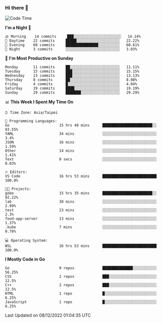### Hi there 👋

<!--START_SECTION:waka-->
![Code Time](http://img.shields.io/badge/Code%20Time-644%20hrs%2048%20mins-blue)

**I'm a Night 🦉** 

```text
🌞 Morning    14 commits     ███░░░░░░░░░░░░░░░░░░░░░░   14.14% 
🌆 Daytime    22 commits     █████░░░░░░░░░░░░░░░░░░░░   22.22% 
🌃 Evening    60 commits     ███████████████░░░░░░░░░░   60.61% 
🌙 Night      3 commits      ░░░░░░░░░░░░░░░░░░░░░░░░░   3.03%

```
📅 **I'm Most Productive on Sunday** 

```text
Monday       11 commits     ██░░░░░░░░░░░░░░░░░░░░░░░   11.11% 
Tuesday      15 commits     ███░░░░░░░░░░░░░░░░░░░░░░   15.15% 
Wednesday    13 commits     ███░░░░░░░░░░░░░░░░░░░░░░   13.13% 
Thursday     8 commits      ██░░░░░░░░░░░░░░░░░░░░░░░   8.08% 
Friday       4 commits      █░░░░░░░░░░░░░░░░░░░░░░░░   4.04% 
Saturday     19 commits     ████░░░░░░░░░░░░░░░░░░░░░   19.19% 
Sunday       29 commits     ███████░░░░░░░░░░░░░░░░░░   29.29%

```


📊 **This Week I Spent My Time On** 

```text
⌚︎ Time Zone: Asia/Taipei

💬 Programming Languages: 
Go                       15 hrs 48 mins      ███████████████████████░░   93.55% 
YAML                     34 mins             ░░░░░░░░░░░░░░░░░░░░░░░░░   3.4% 
JSON                     16 mins             ░░░░░░░░░░░░░░░░░░░░░░░░░   1.59% 
Other                    14 mins             ░░░░░░░░░░░░░░░░░░░░░░░░░   1.41% 
Text                     0 secs              ░░░░░░░░░░░░░░░░░░░░░░░░░   0.03%

🔥 Editors: 
VS Code                  16 hrs 53 mins      █████████████████████████   100.0%

🐱‍💻 Projects: 
gobe                     15 hrs 35 mins      ███████████████████████░░   92.22% 
lab                      30 mins             ░░░░░░░░░░░░░░░░░░░░░░░░░   2.99% 
test                     23 mins             ░░░░░░░░░░░░░░░░░░░░░░░░░   2.3% 
food-app-server          13 mins             ░░░░░░░░░░░░░░░░░░░░░░░░░   1.37% 
.kube                    7 mins              ░░░░░░░░░░░░░░░░░░░░░░░░░   0.78%

💻 Operating System: 
WSL                      16 hrs 53 mins      █████████████████████████   100.0%

```

**I Mostly Code in Go** 

```text
Go                       9 repos             ██████████████░░░░░░░░░░░   56.25% 
CSS                      2 repos             ███░░░░░░░░░░░░░░░░░░░░░░   12.5% 
C++                      2 repos             ███░░░░░░░░░░░░░░░░░░░░░░   12.5% 
HTML                     1 repo              █░░░░░░░░░░░░░░░░░░░░░░░░   6.25% 
JavaScript               1 repo              █░░░░░░░░░░░░░░░░░░░░░░░░   6.25%

```



 Last Updated on 08/12/2022 01:04:35 UTC
<!--END_SECTION:waka-->

<!--
**omegaatt36/omegaatt36** is a ✨ _special_ ✨ repository because its `README.md` (this file) appears on your GitHub profile.

Here are some ideas to get you started:

- 🔭 I’m currently working on ...
- 🌱 I’m currently learning ...
- 👯 I’m looking to collaborate on ...
- 🤔 I’m looking for help with ...
- 💬 Ask me about ...
- 📫 How to reach me: ...
- 😄 Pronouns: ...
- ⚡ Fun fact: ...
-->
